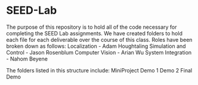 # SEED-Lab
The purpose of this repository is to hold all of the code necessary for completing the SEED Lab assignments.
We have created folders to hold each file for each deliverable over the course of this class.
Roles have been broken down as follows:
  Localization - Adam Houghtaling
  Simulation and Control - Jason Rosenblum
  Computer Vision - Arian Wu
  System Integration - Nahom Beyene
 
The folders listed in this structure include:
  MiniProject
  Demo 1
  Demo 2
  Final Demo
